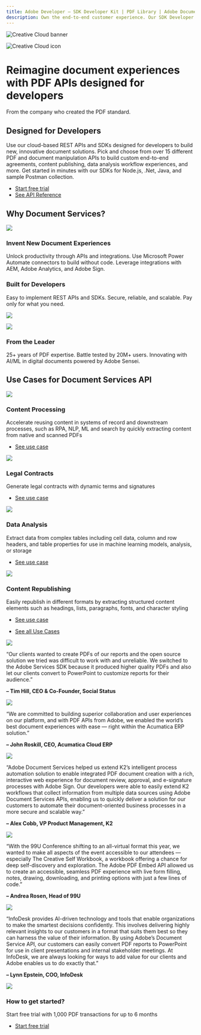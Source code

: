 ```yaml
---
title: Adobe Developer — SDK Developer Kit | PDF Library | Adobe Document Services
description: Own the end-to-end customer experience. Our SDK Developer kits are customizable & built to last. Find an innovative solution with our PDF SDK here.
---
```


<Hero slots="image, icon, heading, text1" variant="halfwidth" />

![Creative Cloud banner](images/homeHeroImg.png)

![Creative Cloud icon](images/homeIcon.png)

# Reimagine document experiences with PDF APIs designed for developers

From the company who created the PDF standard.




<TextBlock slots="heading, text, buttons" isCentered theme="light"/>

## Designed for Developers

Use our cloud-based REST APIs and SDKs designed for developers to build new, innovative document solutions. Pick and choose from over 15 different PDF and document manipulation APIs to build custom end-to-end agreements, content publishing, data analysis workflow experiences, and more. Get started in minutes with our SDKs for Node.js, .Net, Java, and sample Postman collection.

* [Start free trial](/src/pages/gettingstarted.md)
* [See API Reference](https://www.adobe.com/go/dcsdk_APIdocs)



<TitleBlock slots="heading" theme="lightest" />

## Why Document Services?




<TextBlock slots="image, heading, text" width="33%" theme="lightest" />

![](images/img-consistent-hifi@2x.png)

### Invent New Document Experiences

Unlock productivity through APIs and integrations. 
Use Microsoft Power Automate connectors to build without code.
Leverage integrations with AEM, Adobe Analytics, and Adobe Sign.


<TextBlock slots="heading, text, image" width="33%" theme="lightest" />

### Built for Developers

Easy to implement REST APIs and SDKs. Secure, reliable, and scalable. Pay only for what you need.

![](images/img-customized-experiences@2x.png)


<TextBlock slots="image, heading, text" width="33%" theme="lightest" />

![](images/img-workflow-automation@2x.png)

### From the Leader

25+ years of PDF expertise. Battle tested by 20M+ users. Innovating with AI/ML in digital documents powered by Adobe Sensei.



<TitleBlock slots="heading" theme="dark"/>

## Use Cases for Document Services API




<TextBlock slots="image, heading, text, links" width="25%" theme="dark" />

![](images/ic-sales-proposals.svg)

### Content Processing

Accelerate reusing content in systems of record and downstream processes, such as RPA, NLP, ML and search by quickly extracting content from native and scanned PDFs

* [See use case](/src/pages/use-cases)


<TextBlock slots="image, heading, text, links" width="25%" theme="dark" />

![](images/ic-legal-contracts.svg)

### Legal Contracts

Generate legal contracts with dynamic terms and signatures

* [See use case](/src/pages/use-cases/agreements-and-contracts/legal-contracts.md)


<TextBlock slots="image, heading, text, links" width="25%" theme="dark" />

![](images/ic-invoices.svg)

### Data Analysis

Extract data from complex tables including cell data, column and row headers, and table properties for use in machine learning models, analysis, or storage

* [See use case](/src/pages/use-cases/content-and-data-extraction/data-analysis.md)


<TextBlock slots="image, heading, text, links" width="25%" theme="dark" />

![](images/ic-nda.svg)

### Content Republishing

Easily republish in different formats by extracting structured content elements such as headings, lists, paragraphs, fonts, and character styling

* [See use case](/src/pages/use-cases/content-publishing/index.md)


<TextBlock slots="buttons" isCentered theme="dark"/>

* [See all Use Cases](/src/pages/use-cases)




<TextBlock slots="image, text1, text2" width="33%" theme="lightest" />

![](images/social_status_2x.png)

“Our clients wanted to create PDFs of our reports and the open source solution we tried was difficult to work with and unreliable. We switched to the Adobe Services SDK because it produced higher quality PDFs and also let our clients convert to PowerPoint to customize reports for their audience.”

**– Tim Hill, CEO & Co-Founder, Social Status**


<TextBlock slots="image, text1, text2" width="33%" theme="lightest" />

![](images/acumatica_2x.png)

“We are committed to building superior collaboration and user experiences on our platform, and with PDF APIs from Adobe, we enabled the world’s best document experiences with ease — right within the Acumatica ERP solution.”      

**– John Roskill, CEO, Acumatica Cloud ERP**


<TextBlock slots="image, text1, text2" width="33%" theme="lightest" />

![](images/k2_2x.png)

“Adobe Document Services helped us extend K2’s intelligent process automation solution to enable
integrated PDF document creation with a rich, interactive web experience for document review,
approval, and e-signature processes with Adobe Sign. Our developers were able to easily extend K2
workflows that collect information from multiple data sources using Adobe Document Services APIs,
enabling us to quickly deliver a solution for our customers to automate their document-oriented business processes in a more secure and scalable way.”
            
**– Alex Cobb, VP Product Management, K2**
      



<TextBlock slots="image, text1, text2" width="50%" theme="lightest" />

![](images/ninetynine_u_2x.png)

“With the 99U Conference shifting to an all-virtual format this year, we wanted to make all aspects of the
event accessible to our attendees — especially The Creative Self Workbook, a workbook offering a
chance for deep self-discovery and exploration. The Adobe PDF Embed API allowed us to create an
accessible, seamless PDF experience with live form filling, notes, drawing, downloading, and printing
options with just a few lines of code.”
      
**– Andrea Rosen, Head of 99U**


<TextBlock slots="image, text1, text2" width="50%" theme="lightest" />

![](images/infodesk_2x.png)

“InfoDesk provides AI-driven technology and tools that enable organizations to make the smartest
decisions confidently. This involves delivering highly relevant insights to our customers in a format that
suits them best so they can harness the value of their information. By using Adobe’s Document Service
API, our customers can easily convert PDF reports to PowerPoint for use in client presentations and
internal stakeholder meetings. At InfoDesk, we are always looking for ways to add value for our clients
and Adobe enables us to do exactly that.”      
      
**– Lynn Epstein, COO, InfoDesk**  




<SummaryBlock slots="image, heading, text, buttons" background="rgb(250, 105, 85)" />

![](images/bg-hero.jpeg)

### How to get started?    

Start free trial with 1,000 PDF transactions for up to 6 months

* [Start free trial](/src/pages/gettingstarted.md)